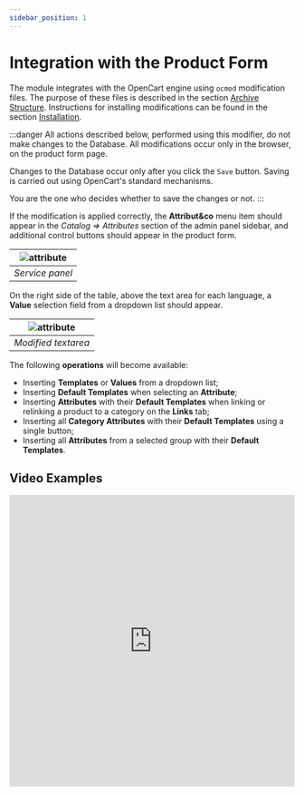 ```yaml
---
sidebar_position: 1
---
```


# Integration with the Product Form

The module integrates with the OpenCart engine using `ocmod` modification files. The purpose of these files is described in the section [Archive Structure](/technical-specifications/archive-content.md). Instructions for installing modifications can be found in the section [Installation](/install.md).

:::danger
All actions described below, performed using this modifier, do not make changes to the Database. All modifications occur only in the browser, on the product form page.

Changes to the Database occur only after you click the `Save` button. Saving is carried out using OpenCart's standard mechanisms.

You are the one who decides whether to save the changes or not.
:::

If the modification is applied correctly, the **Attribut&co** menu item should appear in the *Catalog ⇒ Attributes* section of the admin panel sidebar, and additional control buttons should appear in the product form.

| ![attribute](/img/tutorial/en/service_panel_en.png) |
|:--:|
| *Service panel* |

On the right side of the table, above the text area for each language, a **Value** selection field from a dropdown list should appear.

| ![attribute](/img/tutorial/en/select_in_textarea_en.png) |
|:--:|
| *Modified textarea* |

The following **operations** will become available:

- Inserting **Templates** or **Values** from a dropdown list;
- Inserting **Default Templates** when selecting an **Attribute**;
- Inserting **Attributes** with their **Default Templates** when linking or relinking a product to a category on the **Links** tab;
- Inserting all **Category Attributes** with their **Default Templates** using a single button;
- Inserting all **Attributes** from a selected group with their **Default Templates**.

## Video Examples

<iframe width="100%" height="515" src="https://www.youtube.com/embed/kN91LkmpN_c" title="YouTube video player" frameborder="0" allow="accelerometer; autoplay; clipboard-write; encrypted-media; gyroscope; picture-in-picture" allowfullscreen></iframe>